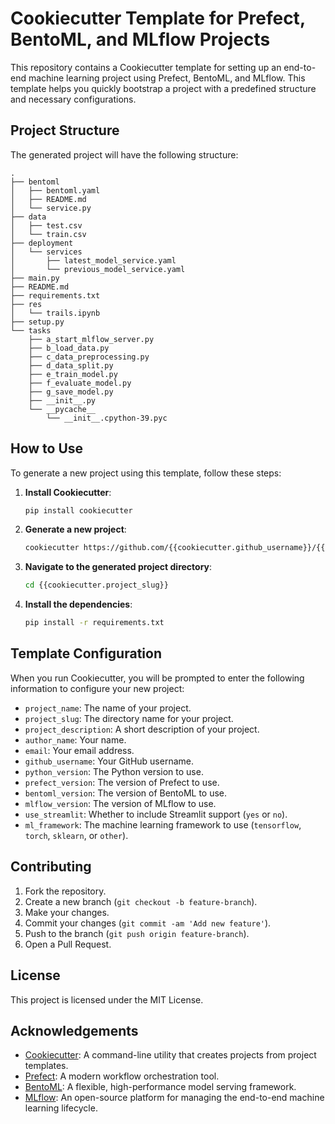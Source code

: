 # Cookiecutter Template for Prefect, BentoML, and MLflow Projects

This repository contains a Cookiecutter template for setting up an end-to-end machine learning project using Prefect, BentoML, and MLflow. This template helps you quickly bootstrap a project with a predefined structure and necessary configurations.

## Project Structure

The generated project will have the following structure:

```plaintext
.
├── bentoml
│   ├── bentoml.yaml
│   ├── README.md
│   └── service.py
├── data
│   ├── test.csv
│   └── train.csv
├── deployment
│   └── services
│       ├── latest_model_service.yaml
│       └── previous_model_service.yaml
├── main.py
├── README.md
├── requirements.txt
├── res
│   └── trails.ipynb
├── setup.py
└── tasks
    ├── a_start_mlflow_server.py
    ├── b_load_data.py
    ├── c_data_preprocessing.py
    ├── d_data_split.py
    ├── e_train_model.py
    ├── f_evaluate_model.py
    ├── g_save_model.py
    ├── __init__.py
    └── __pycache__
        └── __init__.cpython-39.pyc
```

## How to Use

To generate a new project using this template, follow these steps:

1. **Install Cookiecutter**:
    ```bash
    pip install cookiecutter
    ```

2. **Generate a new project**:
    ```bash
    cookiecutter https://github.com/{{cookiecutter.github_username}}/{{template_name}}.git
    ```

3. **Navigate to the generated project directory**:
    ```bash
    cd {{cookiecutter.project_slug}}
    ```

4. **Install the dependencies**:
    ```bash
    pip install -r requirements.txt
    ```

## Template Configuration

When you run Cookiecutter, you will be prompted to enter the following information to configure your new project:

- `project_name`: The name of your project.
- `project_slug`: The directory name for your project.
- `project_description`: A short description of your project.
- `author_name`: Your name.
- `email`: Your email address.
- `github_username`: Your GitHub username.
- `python_version`: The Python version to use.
- `prefect_version`: The version of Prefect to use.
- `bentoml_version`: The version of BentoML to use.
- `mlflow_version`: The version of MLflow to use.
- `use_streamlit`: Whether to include Streamlit support (`yes` or `no`).
- `ml_framework`: The machine learning framework to use (`tensorflow`, `torch`, `sklearn`, or `other`).

## Contributing

1. Fork the repository.
2. Create a new branch (`git checkout -b feature-branch`).
3. Make your changes.
4. Commit your changes (`git commit -am 'Add new feature'`).
5. Push to the branch (`git push origin feature-branch`).
6. Open a Pull Request.

## License

This project is licensed under the MIT License.

## Acknowledgements

- [Cookiecutter](https://github.com/cookiecutter/cookiecutter): A command-line utility that creates projects from project templates.
- [Prefect](https://www.prefect.io/): A modern workflow orchestration tool.
- [BentoML](https://www.bentoml.com/): A flexible, high-performance model serving framework.
- [MLflow](https://mlflow.org/): An open-source platform for managing the end-to-end machine learning lifecycle.
